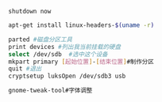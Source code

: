 ```
shutdown now

```

```bash
apt-get install linux-headers-$(uname -r)
```

```bash
parted #磁盘分区工具
print devices #列出我当前挂载的硬盘
select /dev/sdb  #选中这个设备
mkpart primary [起始位置]-[结束位置]#制作分区
quit #退出
cryptsetup luksOpen /dev/sdb3 usb

```

```bash
gnome-tweak-tool#字体调整
```

